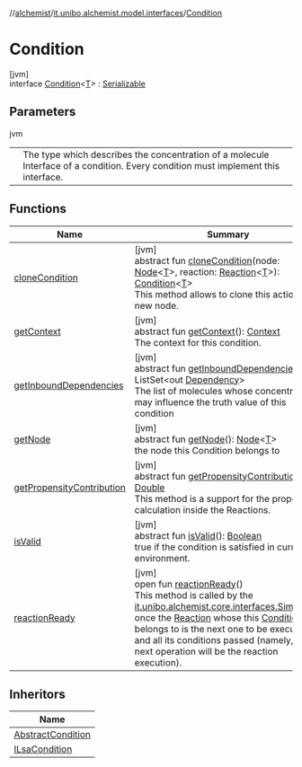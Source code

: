 //[alchemist](../../../index.md)/[it.unibo.alchemist.model.interfaces](../index.md)/[Condition](index.md)

# Condition

[jvm]\
interface [Condition](index.md)<[T](index.md)> : [Serializable](https://docs.oracle.com/javase/8/docs/api/java/io/Serializable.html)

## Parameters

jvm

| | |
|---|---|
| <T> | The type which describes the concentration of a molecule Interface of a condition. Every condition must implement this interface. |

## Functions

| Name | Summary |
|---|---|
| [cloneCondition](clone-condition.md) | [jvm]<br>abstract fun [cloneCondition](clone-condition.md)(node: [Node](../-node/index.md)<[T](../-node/index.md)>, reaction: [Reaction](../-reaction/index.md)<[T](../-node/index.md)>): [Condition](index.md)<[T](../-node/index.md)><br>This method allows to clone this action on a new node. |
| [getContext](get-context.md) | [jvm]<br>abstract fun [getContext](get-context.md)(): [Context](../-context/index.md)<br>The context for this condition. |
| [getInboundDependencies](get-inbound-dependencies.md) | [jvm]<br>abstract fun [getInboundDependencies](get-inbound-dependencies.md)(): ListSet<out [Dependency](../-dependency/index.md)><br>The list of molecules whose concentration may influence the truth value of this condition |
| [getNode](get-node.md) | [jvm]<br>abstract fun [getNode](get-node.md)(): [Node](../-node/index.md)<[T](../-node/index.md)><br>the node this Condition belongs to |
| [getPropensityContribution](get-propensity-contribution.md) | [jvm]<br>abstract fun [getPropensityContribution](get-propensity-contribution.md)(): [Double](https://kotlinlang.org/api/latest/jvm/stdlib/kotlin/-double/index.html)<br>This method is a support for the propensity calculation inside the Reactions. |
| [isValid](is-valid.md) | [jvm]<br>abstract fun [isValid](is-valid.md)(): [Boolean](https://kotlinlang.org/api/latest/jvm/stdlib/kotlin/-boolean/index.html)<br>true if the condition is satisfied in current environment. |
| [reactionReady](reaction-ready.md) | [jvm]<br>open fun [reactionReady](reaction-ready.md)()<br>This method is called by the [it.unibo.alchemist.core.interfaces.Simulation](../../it.unibo.alchemist.core.interfaces/-simulation/index.md) once the [Reaction](../-reaction/index.md) whose this [Condition](index.md) belongs to is the next one to be executed, and all its conditions passed (namely, the next operation will be the reaction execution). |

## Inheritors

| Name |
|---|
| [AbstractCondition](../../it.unibo.alchemist.model.implementations.conditions/-abstract-condition/index.md) |
| [ILsaCondition](../-i-lsa-condition/index.md) |
